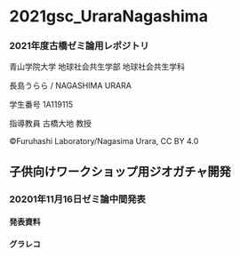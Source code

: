 # 2021gsc_UraraNagashima

### 2021年度古橋ゼミ論用レポジトリ

青山学院大学 地球社会共生学部 地球社会共生学科

長島うらら / NAGASHIMA URARA

学生番号 1A119115

指導教員 古橋大地 教授

©︎Furuhashi Laboratory/Nagasima Urara, CC BY 4.0

## 子供向けワークショップ用ジオガチャ開発

### 20201年11月16日ゼミ論中間発表

#### 発表資料

#### グラレコ
